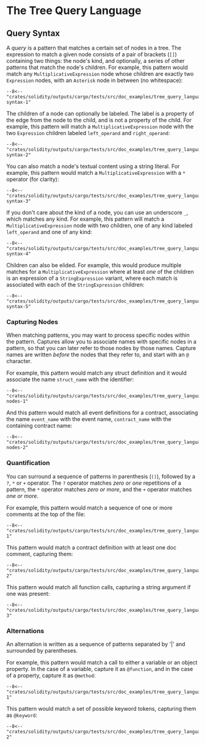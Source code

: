 # The Tree Query Language

## Query Syntax

A _query_ is a pattern that matches a
certain set of nodes in a tree. The expression to match a given node
consists of a pair of brackets (`[]`) containing two things: the node's kind, and
optionally, a series of other patterns that match the node's children. For
example, this pattern would match any `MultiplicativeExpression` node whose children
are exactly two `Expression` nodes, with an `Asterisk` node in between (no whitespace):

```{ .scheme }
--8<-- "crates/solidity/outputs/cargo/tests/src/doc_examples/tree_query_language.rs:query-syntax-1"
```

The children of a node can optionally be labeled. The label is a property of the edge from
the node to the child, and is not a property of the child. For example, this pattern will match
a `MultiplicativeExpression` node with the two `Expression` children labeled `left_operand` and `right_operand`:

```{ .scheme }
--8<-- "crates/solidity/outputs/cargo/tests/src/doc_examples/tree_query_language.rs:query-syntax-2"
```

You can also match a node's textual content using a string literal. For example, this pattern would match a
`MultiplicativeExpression` with a `*` operator (for clarity):

```{ .scheme }
--8<-- "crates/solidity/outputs/cargo/tests/src/doc_examples/tree_query_language.rs:query-syntax-3"
```

If you don't care about the kind of a node, you can use an underscore `_`, which matches any kind.
For example, this pattern will match a `MultiplicativeExpression`
node with two children, one of any kind labeled `left_operand` and one of any kind:

```{ .scheme }
--8<-- "crates/solidity/outputs/cargo/tests/src/doc_examples/tree_query_language.rs:query-syntax-4"
```

Children can also be elided. For example, this would produce multiple matches for a
`MultiplicativeExpression` where at least _one_ of the children is an expression of a `StringExpression` variant, where each match
is associated with each of the `StringExpression` children:

```{ .scheme }
--8<-- "crates/solidity/outputs/cargo/tests/src/doc_examples/tree_query_language.rs:query-syntax-5"
```

### Capturing Nodes

When matching patterns, you may want to process specific nodes within the
pattern. Captures allow you to associate names with specific nodes in a pattern,
so that you can later refer to those nodes by those names. Capture names are
written _before_ the nodes that they refer to, and start with an `@` character.

For example, this pattern would match any struct definition and it would associate
the name `struct_name` with the identifier:

```{ .scheme }
--8<-- "crates/solidity/outputs/cargo/tests/src/doc_examples/tree_query_language.rs:capturing-nodes-1"
```

And this pattern would match all event definitions for a contract, associating the name
`event_name` with the event name, `contract_name` with the containing contract name:

```{ .scheme }
--8<-- "crates/solidity/outputs/cargo/tests/src/doc_examples/tree_query_language.rs:capturing-nodes-2"
```

### Quantification

You can surround a sequence of patterns in parenthesis (`()`), followed
by a `?`, `*` or `+` operator. The `?` operator matches _zero or one_ repetitions
of a pattern, the `*` operator matches _zero or more_, and the `+` operator
matches _one or more_.

For example, this pattern would match a sequence of one or more comments at the top of the file:

```{ .scheme }
--8<-- "crates/solidity/outputs/cargo/tests/src/doc_examples/tree_query_language.rs:quantification-1"
```

This pattern would match a contract definition with at least one doc comment, capturing them:

```{ .scheme }
--8<-- "crates/solidity/outputs/cargo/tests/src/doc_examples/tree_query_language.rs:quantification-2"
```

This pattern would match all function calls, capturing a string argument if one was
present:

```{ .scheme }
--8<-- "crates/solidity/outputs/cargo/tests/src/doc_examples/tree_query_language.rs:quantification-3"
```

### Alternations

An alternation is written as a sequence of patterns separated by '|' and surrounded by parentheses.

For example, this pattern would match a call to either a variable or an object property.
In the case of a variable, capture it as `@function`, and in the case of a property, capture it as `@method`:

```{ .scheme }
--8<-- "crates/solidity/outputs/cargo/tests/src/doc_examples/tree_query_language.rs:alternations-1"
```

This pattern would match a set of possible keyword tokens, capturing them as `@keyword`:

```{ .scheme }
--8<-- "crates/solidity/outputs/cargo/tests/src/doc_examples/tree_query_language.rs:alternations-2"
```
